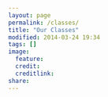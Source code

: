 ```yaml
---
layout: page
permalink: /classes/
title: "Our Classes"
modified: 2014-03-24 19:34
tags: []
image:
  feature:
  credit:
  creditlink:
share: 
---
```

